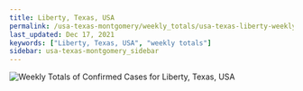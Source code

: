 ```yaml
---
title: Liberty, Texas, USA
permalink: /usa-texas-montgomery/weekly_totals/usa-texas-liberty-weekly_totals.html
last_updated: Dec 17, 2021
keywords: ["Liberty, Texas, USA", "weekly totals"]
sidebar: usa-texas-montgomery_sidebar
---
```


![Weekly Totals of Confirmed Cases for Liberty, Texas, USA](/covid_tracker/images/graphs/usa-texas-liberty-weekly_totals_graph.png)
